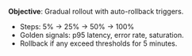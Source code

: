 **Objective**: Gradual rollout with auto-rollback triggers.
- Steps: 5% → 25% → 50% → 100%
- Golden signals: p95 latency, error rate, saturation.
- Rollback if any exceed thresholds for 5 minutes.